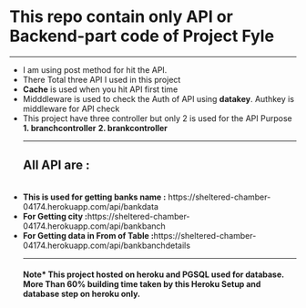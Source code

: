 <h1>This repo contain only API or Backend-part code of <b> Project Fyle </b></h1>
<hr>

<ul>
<li> I am using post method for hit the API. </li>
<li>There Total three API I used in this project </li>
<li><b>Cache</b> is used when you hit API first time  </li>
<li> Midddleware is used to check the Auth of API using <b>datakey</b>. Authkey is middleware for API check </li>
<li> This project have three controller but only 2 is used for the API Purpose<br> <b>1. branchcontroller</b> <b>2. brankcontroller</b>  </li>

<hr>

<h2> All API are :  </h2>
<br>
<li><b>This is used for getting banks name :</b> https://sheltered-chamber-04174.herokuapp.com/api/bankdata</li>
<li><b>For Getting city :</b>https://sheltered-chamber-04174.herokuapp.com/api/bankbanch </li>
<li><b>For Getting data in From of Table :</b>https://sheltered-chamber-04174.herokuapp.com/api/bankbanchdetails </li>

<hr>
<h4>Note* This project hosted on heroku and PGSQL used for database. More Than 60%  building time taken by this Heroku Setup and database step on heroku only.

</ul>